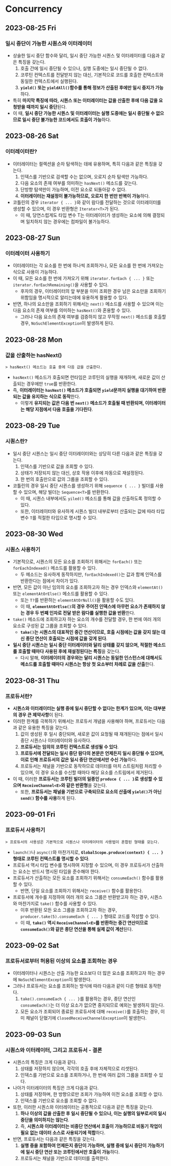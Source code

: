 # Concurrency
## 2023-08-25 Fri
### 일시 중단이 가능한 시퀀스와 이터레이터
* 상술한 일시 중단 함수와 달리, 일시 중단 가능한 시퀀스 및 이터레이터를 다음과 같은 특징을 갖는다.
  1. 호출 간에 일시 중단될 수 있으나, 실행 도중에는 일시 중단될 수 없다.
  2. 코루틴 컨텍스트를 전달받지 않는 대신, 기본적으로 코드를 호출한 컨텍스트와 동일한 컨텍스트에서 실행된다.
  3. **`yield()` 또는 `yieldAll()`함수를 통해 정보가 산출된 후에만 일시 중지가 가능**하다.
* 특히 **마지막 특징에 따라, 시퀀스 또는 이터레이터는 값을 산출한 후에 다음 값을 요청받을 때까지 일시 중단**된다.
* 이 때, **일시 중단 가능한 시퀀스 및 이터레이터는 실행 도중에는 일시 중단될 수 없으므로 일시 중단 불가능한 코드에서도 호출이 가능**하다.

## 2023-08-26 Sat
### 이터레이터란?
* 이터레이터는 컬렉션을 순차 탐색하는 데에 유용하며, 특히 다음과 같은 특징을 갖는다.
  1. 인덱스를 기반으로 검색할 수는 없으며, 오로지 순차 탐색만 가능하다.
  2. 다음 요소의 존재 여부를 의미하는 `hasNext()` 메소드를 갖는다.
  3. 단방향 탐색만이 가능하며, 이전 요소로 되돌아갈 수 없다.
  4. **이터레이터는 재설정이 불가능하므로, 오로지 한 번만 반복이 가능**하다.
* 코틀린의 경우 `iterator { ... }`와 같이 람다를 전달하는 것으로 이터레이터를 생성할 수 있으며, 이 경우 반환형은 `Iterator<T>`가 된다.
  * 이 때, 당연스럽게도 타입 변수 T는 이터레이터가 생성하는 요소에 의해 결정되며 일치하지 않는 경우에는 컴파일이 불가능하다.

## 2023-08-27 Sun
### 이터레이터 사용하기
* 이터레이터는 각 요소를 한 번에 하나씩 조회하거나, 모든 요소를 한 번에 가져오는 식으로 사용이 가능하다.
* 이 때, 모든 요소를 한 번에 가져오기 위해 `iterator.forEach { ... }` 또는 `iterator.forEachRemaining()`을 사용할 수 있다.
  * 후자의 경우, 이터레이터의 앞 부분을 이미 조회한 경우 남은 요소만을 조회하기 위함임을 명시적으로 알리는데에 유용하게 활용할 수 있다.
* 반면, 하나의 요소만을 조회하기 위해서는 `next()` 메소드를 사용할 수 있으며 이는 다음 요소의 존재 여부를 의미하는 `hasNext()`와 혼용할 수 있다.
  * 그러나 다음 요소의 존재 여부를 검증하지 않고 무작정 `next()` 메소드를 호출할 경우, `NoSuchElementException`이 발생하게 된다.

## 2023-08-28 Mon
### 값을 산출하는 hasNext()
```
> hasNext() 메소드는 호출 중에 다음 값을 산출한다.
```
* `hasNext()` 메소드가 호출되면 런타임은 코루틴의 실행을 재개하며, 새로운 값이 산출되는 경우에만 `true`를 반환한다.
* 즉, **이터레이터는 `hasNext()` 메소드가 호출되면 `yield`문까지 실행을 대기하여 반환되는 값을 유지하는 식으로 동작**한다.
  * 이렇게 **유지되는 값은 다음 번 `next()` 메소드가 호출될 때 반환되며, 이터레이터는 해당 지점에서 다음 호출을 기다린다**.

## 2023-08-29 Tue
### 시퀀스란?
* 일시 중단 시퀀스는 일시 중단 이터레이터와는 상당히 다른 다음과 같은 특징을 갖는다.
  1. 인덱스를 기반으로 값을 조회할 수 있다.
  2. 상태가 저장되지 않는 대신, 상호 작용 이후에 자동으로 재설정된다.
  3. 한 번의 호출만으로 값의 그룹을 조회할 수 있다.
* 코틀린의 경우 일시 중단 시퀀스를 생성하기 위해 `sequence { ... }` 빌더를 사용할 수 있으며, 해당 빌더는 `Sequence<T>`를 반환한다.
  * 이 때, 시퀀스 내부에서도 `yiled()` 메소드를 통해 값을 산출하도록 정의할 수 있다.
  * 또한, 이터레이터와 유사하게 시퀀스 빌더 내부로부터 산출되는 값에 따라 타입 변수 `T`를 적절한 타입으로 명시할 수 있다.

## 2023-08-30 Wed
### 시퀀스 사용하기
* 기본적으로, 시퀀스의 모든 요소를 조회하기 위해서는 `forEach()` 또는 `forEachIndexed()` 메소드를 활용할 수 있다.
  * 두 메소드는 유사하게 동작하지만, `forEachIndexed()`는 값과 함께 인덱스를 반환한다는 점에서 차이가 있다.
* 반면, 모든 값이 아닌 임의의 요소를 조회하고자 하는 경우 인덱스와 `elementAt()` 또는 `elementAtOrElse()` 메소드를 활용할 수 있다.
  * 또는 `T?`를 반환하는 `elementAtOrNull()`을 활용할 수도 있다.
  * 이 때, **`elementAtOrElse()`의 경우 주어진 인덱스에 아무런 요소가 존재하지 않는 경우 두 번째 인자로 전달 받은 람다를 실행한 값을 반환**한다.
* `take()` 메소드에 조회하고자 하는 요소의 개수를 전달할 경우, 한 번에 여러 개의 요소로 구성된 값 그룹을 조회할 수 있다.
  * **`take()`는 시퀀스의 대표적인 중간 연산이므로, 호출 시점에는 값을 갖지 않는 대신 종단 연산이 호출되는 시점에 값을 갖게 된다**.
* **일시 중단 시퀀스는 일시 중단 이터레이터와 달리 상태를 갖지 않으며, 적절한 메소드를 호출할 때마다 사용된 후에 재설정된다는 특징**을 갖는다.
  * 다시 말해, **이터레이터의 경우와는 달리 시퀀스는 동일한 인스턴스에 대해서도 메소드를 호출할 때마다 시퀀스는 항상 첫 요소부터 차례로 값을 산출**한다.

## 2023-08-31 Thu
### 프로듀서란?
* **시퀀스와 이터레이터는 실행 중에 일시 중단할 수 없다는 한계가 있으며, 이는 대부분의 경우 큰 제약사항**이 된다.
* 이러한 한계를 극복하기 위해서는 프로듀서 개념을 사용해야 하며, 프로듀서는 다음과 같은 유용한 특징을 갖는다.
  1. 값이 생성된 후 일시 중단되며, 새로운 값이 요청될 때 재개된다는 점에서 일시 중단 시퀀스나 이터레이터와 유사하다.
  2. **프로듀서는 임의의 코루틴 컨텍스트로 생성될 수 있다**.
  3. **프로듀서에 전달되는 일시 중단 람다의 본문은 언제든지 일시 중단될 수 있으며, 이로 인해 프로듀서의 값은 일시 중단 연산에서만 수신 가능**하다.
  4. 프로듀서는 채널을 기반으로 동작하므로 데이터를 마치 스트림처럼 처리할 수 있으며, 이 경우 요소를 수신할 때마다 해당 요소를 스트림에서 제거된다.
* 이 때, 이러한 **프로듀서는 코루틴 빌더의 일종인 `produce { ... }`로 생성할 수 있으며 `ReceiveChannel<E>`와 같은 반환형**을 갖는다.
  * 또한, **프로듀서는 채널을 기반으로 구축되므로 요소의 산출에 `yield()`가 아닌 `send()` 함수를 사용**하게 된다.

## 2023-09-01 Fri
### 프로듀서 사용하기
```
> 프로듀서의 사용성은 기본적으로 시퀀스나 이터레이터의 사용법이 혼합된 형태를 갖는다.
```
* `launch()`나 `async()`와 마찬가지로, **`GlobalScope.produce(context) { ... }` 형태로 코루틴 컨텍스트를 명시할 수 있다**.
* 프로듀서 역시 타입 변수를 명시하여 지정할 수 있으며, 이 경우 프로듀서가 산출하는 요소는 반드시 명시된 타입을 준수해야 한다.
* 프로듀서가 산출하는 모든 요소를 조회하기 위해서는 `consumeEach()` 함수를 활용할 수 있다.
  * 반면, 단일 요소를 조회하기 위해서는 `receive()` 함수를 활용한다.
* 프로듀서에 개수를 지정하여 여러 개의 요소 그룹은 반환받고자 하는 경우, 시퀀스와 마찬가지로 `take()` 함수를 사용할 수 있다.
  * 이후 반환된 모든 요소 그룹을 조회하고자 하는 경우, `producer.take(5).consumeEach { ... }` 형태로 코드를 작성할 수 있다.
  * 이 때, **`take()` 역시 `ReceiveChannel<E>`를 반환하는 중간 연산이므로 `consumeEach()`와 같은 종단 연산을 통해 실제 값이 계산**된다.

## 2023-09-02 Sat
### 프로듀서로부터 허용된 이상의 요소를 조회하는 경우
* 이터레이터나 시퀀스는 산출 가능한 요소보다 더 많은 요소를 조회하고자 하는 경우에 `NoSuchElementException`이 발생한다.
* 그러나 프로듀서는 요소를 조회하는 방식에 따라 다음과 같이 다른 형태로 동작한다.
  1. `take().consumeEach { ... }`를 활용하는 경우, 종단 연산인 `consumeEach()`는 더 이상 요소가 없으면 중지되므로 예외는 발생하지 않는다.
  2. 모든 요소가 조회되어 종료된 프로듀서에 대해 `receive()`를 호출하는 경우, 이미 채널이 닫혔기에 `ClosedReceiveChannelException`이 발생한다.

## 2023-09-03 Sun
### 시퀀스와 이터레이터, 그리고 프로듀서 - 결론
* 시퀀스의 특징은 크게 다음과 같다.
  1. 상태를 저장하지 않으며, 각각의 호출 후에 자체적으로 리셋된다.
  2. 인덱스를 기반으로 요소를 조회하거나, 한 번에 여러 값의 그룹을 조회할 수 있다.
* 나아가 이터레이터의 특징은 크게 다음과 같다.
  1. 상태를 저장하며, 한 방향으로만 조회가 가능하여 이전 요소를 조회할 수 없다.
  2. 인덱스를 기반으로 요소를 조회할 수 없다.
* 또한, 이러한 시퀀스와 이터레이터는 공통적으로 다음과 같은 특징을 갖는다.
  1. **하나 이상의 값을 산출한 후 일시 중단될 수 있으나, 이는 실행의 일부로서의 일시 중단을 의미하지는 않는다**.
  2. 즉, **시퀀스와 이터레이터는 비중단 연산에서 호출이 가능하므로 비동기 작업이 필요 없는 데이터 소스로 사용되기에 적합**하다.
* 반면, 프로듀서는 다음과 같은 특징을 갖는다.
  1. **실행 중을 포함하여 언제든지 중단이 가능하며, 실행 중에 일시 중단이 가능하기에 일시 중단 연산 또는 코루틴에서만 호출이 가능**하다.
  2. 프로듀서는 채널을 기반으로 데이터를 출력한다.